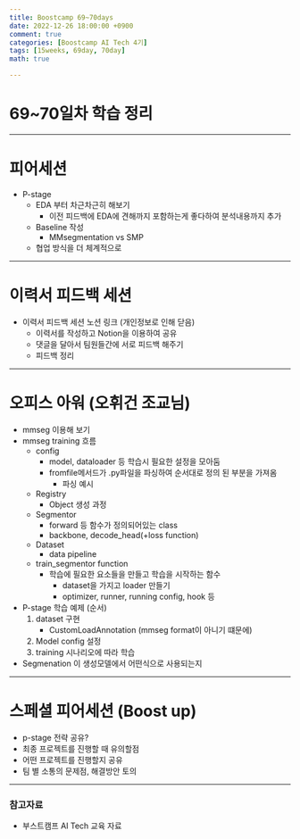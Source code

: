 ```yaml
---
title: Boostcamp 69~70days
date: 2022-12-26 18:00:00 +0900
comment: true
categories: [Boostcamp AI Tech 4기]
tags: [15weeks, 69day, 70day]
math: true

---
```


# 69~70일차 학습 정리

---

# 피어세션
  - P-stage
    - EDA 부터 차근차근히 해보기
      - 이전 피드백에 EDA에 견해까지 포함하는게 좋다하여 분석내용까지 추가
    - Baseline 작성
      - MMsegmentation vs SMP
    - 협업 방식을 더 체계적으로
---

# 이력서 피드백 세션
- 이력서 피드백 세션 노션 링크 (개인정보로 인해 닫음)
  - 이력서를 작성하고 Notion을 이용하여 공유
  - 댓글을 달아서 팀원들간에 서로 피드백 해주기
  - 피드백 정리

---

# 오피스 아워 (오휘건 조교님)
- mmseg 이용해 보기
- mmseg training 흐름
  - config
    - model, dataloader 등 학습시 필요한 설정을 모아둠
    - fromfile메서드가 .py파일을 파싱하여 순서대로 정의 된 부분을 가져옴
      - 파싱 예시
  - Registry
    - Object 생성 과정
  - Segmentor
    - forward 등 함수가 정의되어있는 class
    - backbone, decode_head(+loss function)
  - Dataset
    - data pipeline
  - train_segmentor function
    - 학습에 필요한 요소들을 만들고 학습을 시작하는 함수
      - dataset을 가지고 loader 만들기
      - optimizer, runner, running config, hook 등
- P-stage 학습 예제 (순서)
  1. dataset 구현
     - CustomLoadAnnotation (mmseg format이 아니기 떄문에)
  2. Model config 설정
  3. training 시나리오에 따라 학습
- Segmenation 이 생성모델에서 어떤식으로 사용되는지

---

# 스페셜 피어세션 (Boost up)
- p-stage 전략 공유?
- 최종 프로젝트를 진행할 때 유의할점
- 어떤 프로젝트를 진행할지 공유
- 팀 별 소통의 문제점, 해결방안 토의

---
### 참고자료
- 부스트캠프 AI Tech 교육 자료